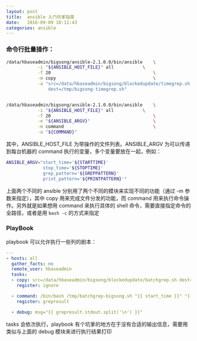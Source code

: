 ```yaml
---
layout: post
title:  ansible 入门坑爹指南
date:   2016-09-09 10:11:43
categories: ansible
---
```


### 命令行批量操作：
``` bash
/data/hbaseadmin/bigsong/ansible-2.1.0.0/bin/ansible    \
            -i "${ANSIBLE_HOST_FILE}" all           \
            -f 20                                       \
            -m copy                                     \
            -a "src=/data/hbaseadmin/bigsong/blockedupdate/timegrep.sh
                dest=/tmp/bigsong-timegrep.sh"


/data/hbaseadmin/bigsong/ansible-2.1.0.0/bin/ansible    \
            -i "${ANSIBLE_HOST_FILE}" all           \
            -f 20                                       \
            -e "${ANSIBLE_ARGV}"                        \
            -m command                                  \
            -a "${COMMAND}"
```
其中，ANSIBLE_HOST_FILE 为带操作的文件列表。ANSIBLE_ARGV 为可以传递到每台机器的 command 执行的变量，多个变量要放在一起，例如：
``` bash
ANSIBLE_ARGV="start_time='${STARTTIME}'
              stop_time='${STOPTIME}'
              grep_pattern='${GREPPATTERN}'
              print_pattern='${PRINTPATTERN}'"
```

上面两个不同的 ansible 分别用了两个不同的模块来实现不同的功能（通过 -m 参数来指定），其中 copy 用来完成文件分发的功能，而 command 用来执行命令操作。另外就是如果想用 command 来执行具体的 shell 命令，需要直接指定命令的全路径，或者是用 `bash -c` 的方式来指定

### PlayBook
playbook 可以允许执行一些列的剧本：
```yaml
---
- hosts: all
  gather_facts: no
  remote_user: hbaseadmin
  tasks:
  - copy: src=/data/hbaseadmin/bigsong/blockedupdate/batchgrep.sh dest=/tmp/batchgrep-bigsong.sh
    register: ignore

  - command: /bin/bash /tmp/batchgrep-bigsong.sh "{{ start_time }}" "{{ stop_time }}" "{{ grepargv }}"
    register: grepresult

  - debug: msg="{{ grepresult.stdout.split('\n') }}"
```
tasks 会依次执行，playbook 有个坑爹的地方在于没有合适的输出信息，需要用类似与上面的 debug 模块来进行执行结果打印

[jekyll-gh]: https://github.com/jekyll/jekyll
[jekyll]:    http://jekyllrb.com
